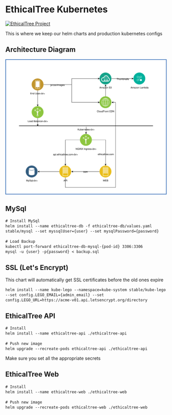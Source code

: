 # EthicalTree Kubernetes

[![EthicalTree Project](https://img.shields.io/badge/site-EthicalTree-blue.svg)](https://ethicaltree.com)

This is where we keep our helm charts and production kubernetes configs

## Architecture Diagram

![Architecture Diagram](/ET_Infrastructure.svg?raw=true)

## MySql


```
# Install MySql
helm install --name ethicaltree-db -f ethicaltree-db/values.yaml stable/mysql --set myssqlUser={user} --set mysqlPassword={password}

# Load Backup
kubectl port-forward ethicaltree-db-mysql-{pod-id} 3306:3306
mysql -u {user} -p{password} < backup.sql
```

## SSL (Let's Encrypt)

This chart will automatically get SSL certificates before the old ones expire

```
helm install --name kube-lego --namespace=kube-system stable/kube-lego --set config.LEGO_EMAIL={admin_email} --set config.LEGO_URL=https://acme-v01.api.letsencrypt.org/directory
```

## EthicalTree API


```
# Install
helm install --name ethicaltree-api ./ethicaltree-api

# Push new image
helm upgrade --recreate-pods ethicaltree-api ./ethicaltree-api
```

Make sure you set all the appropriate secrets

## EthicalTree Web

```
# Install
helm install --name ethicaltree-web ./ethicaltree-web

# Push new image
helm upgrade --recreate-pods ethicaltree-web ./ethicaltree-web
```





